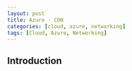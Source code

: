 ```yaml
---
layout: post
title: Azure - CDN
categories: [cloud, azure, networking]
tags: [Cloud, Azure, Networking]
---
```


## Introduction
